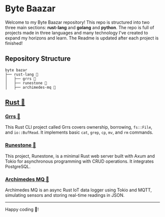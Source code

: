 # Byte Baazar
Welcome to my Byte Baazar repository! This repo is structured into two three main sections: **rust-lang** and **golang** and **python**. 
The repo is full of projects made in three languages and many technology I've created to expand my horizons and learn. 
The Readme is updated after each project is finished! 

## Repository Structure
```
byte bazar 
├── rust-lang 🦀
│   ├── grrs 🧨
│   ├── runestone 🗿
│   ├── archimedes-mq 🛀
```
## [Rust 🦀](./rust-lang) 

### [Grrs 🧨](./rust-lang/grrs)
This Rust CLI project called Grrs covers ownership, borrowing, `fs::File`, and `io::BufRead`. It implements basic `cat`, `grep`, `cp`, `mv`, and `rm` commands.

### [Runestone 🗿](./rust-lang/runestone)
This project, Runestone, is a minimal Rust web server built with Axum and Tokio for asynchronous programming with CRUD operations. It integrates PostgreSQL. 

### [Archimedes MQ 🛀](./rust-lang/archimedes-mq)
Archimedes MQ is an async Rust IoT data logger using Tokio and MQTT, simulating sensors and storing real-time readings in JSON.

---
Happy coding 🚀!
